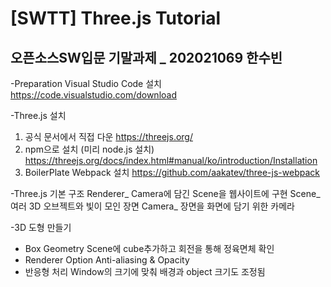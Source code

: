 # [SWTT] Three.js Tutorial

## 오픈소스SW입문 기말과제 _ 202021069 한수빈


-Preparation
Visual Studio Code 설치 https://code.visualstudio.com/download

-Three.js 설치
1. 공식 문서에서 직접 다운
https://threejs.org/
2. npm으로 설치 (미리 node.js 설치)
https://threejs.org/docs/index.html#manual/ko/introduction/Installation
3. BoilerPlate Webpack 설치
https://github.com/aakatev/three-js-webpack

-Three.js 기본 구조
Renderer_ Camera에 담긴 Scene을 웹사이트에 구현
Scene_ 여러 3D 오브젝트와 빛이 모인 장면
Camera_ 장면을 화면에 담기 위한 카메라

-3D 도형 만들기
* Box Geometry
Scene에 cube추가하고 회전을 통해 정육면체 확인
* Renderer Option
Anti-aliasing & Opacity
* 반응형 처리
Window의 크기에 맞춰 배경과 object 크기도 조정됨
